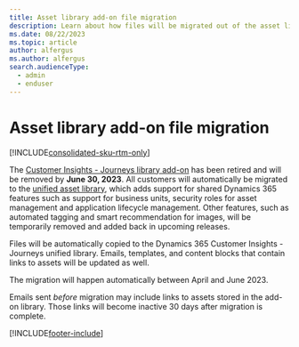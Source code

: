 ```yaml
---
title: Asset library add-on file migration
description: Learn about how files will be migrated out of the asset library add-on in Dynamics 365 Customer Insights - Journeys.
ms.date: 08/22/2023
ms.topic: article
author: alfergus
ms.author: alfergus
search.audienceType: 
  - admin
  - enduser
---
```


# Asset library add-on file migration

[!INCLUDE[consolidated-sku-rtm-only](../includes/consolidated-sku-rtm-only.md)]

The [Customer Insights - Journeys library add-on](real-time-marketing-asset-library.md) has been retired and will be removed by **June 30, 2023**. All customers will automatically be migrated to the [unified asset library](upload-images-files.md), which adds support for shared Dynamics 365 features such as support for business units, security roles for asset management and application lifecycle management. Other features, such as automated tagging and smart recommendation for images, will be temporarily removed and added back in upcoming releases.

Files will be automatically copied to the Dynamics 365 Customer Insights - Journeys unified library. Emails, templates, and content blocks that contain links to assets will be updated as well.

The migration will happen automatically between April and June 2023.

Emails sent *before* migration may include links to assets stored in the add-on library. Those links will become inactive 30 days after migration is complete.

[!INCLUDE[footer-include](../includes/footer-banner.md)]
